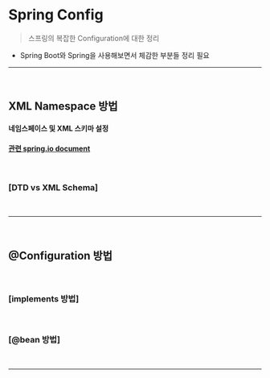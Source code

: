 # Spring Config
> 스프링의 복잡한 Configuration에 대한 정리
* Spring Boot와 Spring을 사용해보면서 체감한 부분들 정리 필요

<hr>
<br>

## XML Namespace 방법
#### 네임스페이스 및 XML 스키마 설정
#### [관련 spring.io document](https://docs.spring.io/spring-framework/docs/4.2.x/spring-framework-reference/html/xsd-configuration.html)

<br> 

### [DTD vs XML Schema]

<br>
<hr>
<br>

## @Configuration 방법
#### 

<br>

### [implements 방법]

<br>

### [@bean 방법]

<br>
<hr>
<br>
